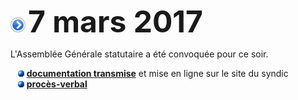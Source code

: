 ![](item.png) <font size="14px"><b>7 mars 2017</b></font>

L'Assemblée Générale statutaire a été convoquée pour ce soir.
 
&nbsp;&nbsp;&nbsp;![](blue_bullet.gif)&nbsp;[**documentation transmise**](https://drive.google.com/open?id=0B_p7giU0NqM8dnlLUUNGNzZaSHM) et mise en ligne sur le site du syndic  
&nbsp;&nbsp;&nbsp;![](blue_bullet.gif)&nbsp;[**procès-verbal**](https://drive.google.com/open?id=0B_p7giU0NqM8eld4SjFwODg3VVk)  

